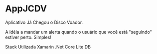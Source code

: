 # AppJCDV
Aplicativo Já Chegou o Disco Voador.

A idéia a mandar um alerta quando o usuário que você está "seguindo" estiver perto. Simples!

Stack Utilizada
Xamarin
.Net Core
Lite DB

